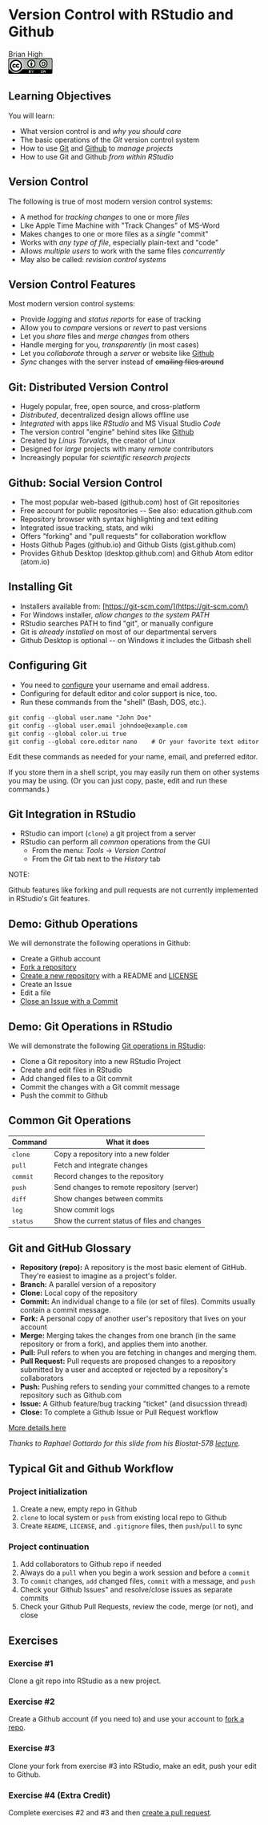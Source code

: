 # Version Control with RStudio and Github
Brian High  
![CC BY-SA 4.0](../images/cc_by-sa_4.png)  



## Learning Objectives

You will learn:

* What version control is and _why you should care_
* The basic operations of the _Git_ version control system
* How to use [Git](https://git-scm.com/) and [Github](https://github.com/) to _manage projects_
* How to use Git and Github _from within RStudio_

## Version Control

The following is true of most modern version control systems:

* A method for _tracking changes_ to one or more _files_
* Like Apple Time Machine with "Track Changes" of MS-Word
* Makes changes to one or more files as a _single_ "commit"
* Works with _any type of file_, especially plain-text and "code"
* Allows _multiple users_ to work with the same files _concurrently_
* May also be called: _revision control systems_

## Version Control Features

Most modern version control systems:

* Provide _logging_ and _status reports_ for ease of tracking
* Allow you to _compare_ versions or _revert_ to past versions
* Let you _share_ files and _merge changes_ from others
* Handle merging for you, _transparently_ (in most cases)
* Let you _collaborate_ through a _server_ or website like [Github](https://github.com/)
* _Sync_ changes with the server instead of ~~emailing files around~~

## Git: Distributed Version Control

* Hugely popular, free, open source, and cross-platform
* _Distributed_, decentralized design allows offline use
* _Integrated_ with apps like _RStudio_ and MS Visual Studio _Code_
* The version control "engine" behind sites like [Github](https://github.com/)
* Created by _Linus Torvalds_, the creator of Linux
* Designed for _large_ projects with many _remote_ contributors
* Increasingly popular for _scientific research projects_

## Github: Social Version Control

* The most popular web-based (github.com) host of Git repositories
* Free account for public repositories -- See also: education.github.com
* Repository browser with syntax highlighting and text editing
* Integrated issue tracking, stats, and wiki
* Offers "forking" and "pull requests" for collaboration workflow
* Hosts Github Pages (github.io) and Github Gists (gist.github.com)
* Provides Github Desktop (desktop.github.com) and Github Atom editor (atom.io)

## Installing Git

* Installers available from: [https://git-scm.com/](https://git-scm.com/)
* For Windows installer, _allow changes to the system PATH_
* RStudio searches PATH to find "git", or manually configure
* Git is _already installed_ on most of our departmental servers
* Github Desktop is optional -- on Windows it includes the Gitbash shell

## Configuring Git

* You need to [configure](https://git-scm.com/book/en/v2/Getting-Started-First-Time-Git-Setup) 
your username and email address.
* Configuring for default editor and color support is nice, too.
* Run these commands from the "shell" (Bash, DOS, etc.).

```
git config --global user.name "John Doe"
git config --global user.email johndoe@example.com
git config --global color.ui true
git config --global core.editor nano    # Or your favorite text editor
```

Edit these commands as needed for your name, email, and preferred editor. 

If you store them in a shell script, you may easily run them on other systems 
you may be using. (Or you can just copy, paste, edit and run these commands.)

## Git Integration in RStudio

* RStudio can import (`clone`) a git project from a server
* RStudio can perform all _common_ operations from the GUI
    + From the menu: _Tools_ -> _Version Control_
    + From the _Git_ tab next to the _History_ tab

NOTE:

Github features like forking and pull requests are not currently implemented 
in RStudio's Git features.

## Demo: Github Operations

We will demonstrate the following operations in Github:

* Create a Github account
* [Fork a repository](https://help.github.com/articles/fork-a-repo/)
* [Create a new repository](https://help.github.com/articles/create-a-repo/) with a README and [LICENSE](https://help.github.com/articles/open-source-licensing/)
* Create an Issue
* Edit a file
* [Close an Issue with a Commit](https://help.github.com/articles/closing-issues-via-commit-messages/)

## Demo: Git Operations in RStudio

We will demonstrate the following [Git operations in RStudio](https://support.rstudio.com/hc/en-us/articles/200532077-Version-Control-with-Git-and-SVN):

* Clone a Git repository into a new RStudio Project
* Create and edit files in RStudio
* Add changed files to a Git commit
* Commit the changes with a Git commit message
* Push the commit to Github

## Common Git Operations

| Command  | What it does
|----------|----------------------------------------------
| `clone`  | Copy a repository into a new folder
| `pull`   | Fetch and integrate changes
| `commit` | Record changes to the repository
| `push`   | Send changes to remote repository (server)
| `diff`   | Show changes between commits
| `log`    | Show commit logs
| `status` | Show the current status of files and changes

## Git and GitHub Glossary

- **Repository (repo):** A repository is the most basic element of GitHub. They're easiest to imagine as a project's folder.
- **Branch:** A parallel version of a repository
- **Clone:** Local copy of the repository
- **Commit:** An individual change to a file (or set of files). Commits usually contain a commit message. 
- **Fork:** A personal copy of another user's repository that lives on your account
- **Merge:** Merging takes the changes from one branch (in the same repository or from a fork), and applies them into another.
- **Pull:** Pull refers to when you are fetching in changes and merging them.
- **Pull Request:** Pull requests are proposed changes to a repository submitted by a user and accepted or rejected by a repository's collaborators
- **Push:** Pushing refers to sending your committed changes to a remote repository such as Github.com
- **Issue:** A Github feature/bug tracking "ticket" (and disucssion thread)
- **Close:** To complete a Github Issue or Pull Request workflow

[More details here](https://help.github.com/articles/github-glossary/)

*Thanks to Raphael Gottardo for this slide from his Biostat-578
 [lecture](https://github.com/raphg/Biostat-578/blob/1352ca32c7f12ec8b43f8898cce5cae3831e7a43/Introduction_to_R.Rmd).*
 
## Typical Git and Github Workflow

### Project initialization

1. Create a new, empty repo in Github
2. `clone` to local system or `push` from existing local repo to Github
3. Create `README`, `LICENSE`, and `.gitignore` files, then `push`/`pull` to sync

### Project continuation

1. Add collaborators to Github repo if needed
2. Always do a `pull` when you begin a work session and before a `commit`
3. To `commit` changes, `add` changed files, `commit` with a message, and `push`
4. Check your Github Issues" and resolve/close issues as separate commits
5. Check your Github Pull Requests, review the code, merge (or not), and close

## Exercises

### Exercise #1

Clone a git repo into RStudio as a new project.

### Exercise #2

Create a Github account (if you need to) and use your account to [fork a repo](https://help.github.com/articles/fork-a-repo/).

### Exercise #3

Clone your fork from exercise #3 into RStudio, make an edit, push your edit to Github.

### Exercise #4 (Extra Credit)

Complete exercises #2 and #3 and then [create a pull request](https://help.github.com/articles/creating-a-pull-request/).
